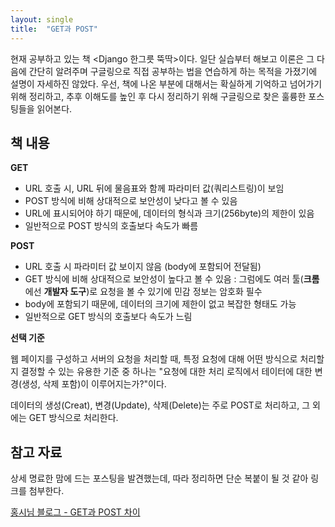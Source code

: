 ```yaml
---
layout: single
title:  "GET과 POST"
---
```


현재 공부하고 있는 책 <Django 한그릇 뚝딱>이다. 일단 실습부터 해보고 이론은 그 다음에 간단히 알려주며 구글링으로 직접 공부하는 법을 연습하게 하는 목적을 가졌기에 설명이 자세하진 않았다. 우선, 책에 나온 부분에 대해서는 확실하게 기억하고 넘어가기 위해 정리하고, 추후 이해도를 높인 후 다시 정리하기 위해 구글링으로 찾은 훌륭한 포스팅들을 읽어본다.



## 책 내용

**GET**

* URL 호출 시, URL 뒤에 물음표와 함께 파라미터 값(쿼리스트링)이 보임
* POST 방식에 비해 상대적으로 보안성이 낮다고 볼 수 있음
* URL에 표시되어야 하기 때문에, 데이터의 형식과 크기(256byte)의 제한이 있음
* 일반적으로 POST 방식의 호출보다 속도가 빠름

**POST**

* URL 호출 시 파라미터 값 보이지 않음 (body에 포함되어 전달됨)
* GET 방식에 비해 상대적으로 보안성이 높다고 볼 수 있음
  : 그럼에도 여러 툴(**크롬**에선 **개발자 도구**)로 요청을 볼 수 있기에 민감 정보는 암호화 필수
* body에 포함되기 때문에, 데이터의 크기에 제한이 없고 복잡한 형태도 가능
* 일반적으로 GET 방식의 호출보다 속도가 느림

**선택 기준**

웹 페이지를 구성하고 서버의 요청을 처리할 때, 특정 요청에 대해 어떤 방식으로 처리할지 결정할 수 있는 유용한 기준 중 하나는 "요청에 대한 처리 로직에서 테이터에 대한 변경(생성, 삭제 포함)이 이루어지는가?"이다.

데이터의 생성(Creat), 변경(Update), 삭제(Delete)는 주로 POST로 처리하고, 그 외에는 GET 방식으로 처리한다.



## 참고 자료

상세 명료한 맘에 드는 포스팅을 발견했는데, 따라 정리하면 단순 복붙이 될 것 같아 링크를 첨부한다. 

[홍시님 블로그 - GET과 POST 차이](https://hongsii.github.io/2017/08/02/what-is-the-difference-get-and-post/)

